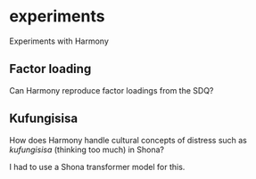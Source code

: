 # experiments
Experiments with Harmony

## Factor loading

Can Harmony reproduce factor loadings from the SDQ?

## Kufungisisa

How does Harmony handle cultural concepts of distress such as *kufungisisa* (thinking too much) in Shona?

I had to use a Shona transformer model for this. 
